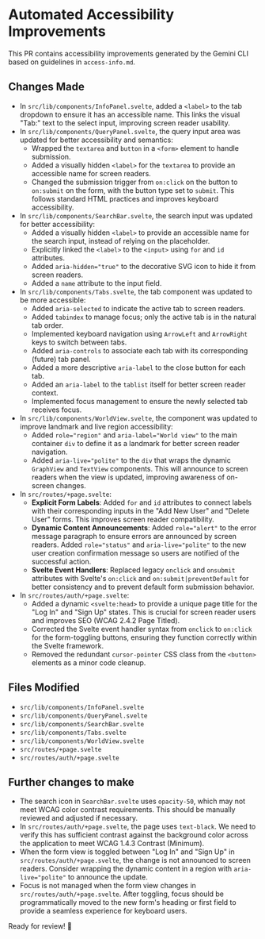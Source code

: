 # Automated Accessibility Improvements

This PR contains accessibility improvements generated by the Gemini CLI based on guidelines in `access-info.md`.

## Changes Made

- In `src/lib/components/InfoPanel.svelte`, added a `<label>` to the tab dropdown to ensure it has an accessible name. This links the visual "Tab:" text to the select input, improving screen reader usability.
- In `src/lib/components/QueryPanel.svelte`, the query input area was updated for better accessibility and semantics:
  - Wrapped the `textarea` and `button` in a `<form>` element to handle submission.
  - Added a visually hidden `<label>` for the `textarea` to provide an accessible name for screen readers.
  - Changed the submission trigger from `on:click` on the button to `on:submit` on the form, with the button type set to `submit`. This follows standard HTML practices and improves keyboard accessibility.
- In `src/lib/components/SearchBar.svelte`, the search input was updated for better accessibility:
  - Added a visually hidden `<label>` to provide an accessible name for the search input, instead of relying on the placeholder.
  - Explicitly linked the `<label>` to the `<input>` using `for` and `id` attributes.
  - Added `aria-hidden="true"` to the decorative SVG icon to hide it from screen readers.
  - Added a `name` attribute to the input field.
- In `src/lib/components/Tabs.svelte`, the tab component was updated to be more accessible:
  - Added `aria-selected` to indicate the active tab to screen readers.
  - Added `tabindex` to manage focus; only the active tab is in the natural tab order.
  - Implemented keyboard navigation using `ArrowLeft` and `ArrowRight` keys to switch between tabs.
  - Added `aria-controls` to associate each tab with its corresponding (future) tab panel.
  - Added a more descriptive `aria-label` to the close button for each tab.
  - Added an `aria-label` to the `tablist` itself for better screen reader context.
  - Implemented focus management to ensure the newly selected tab receives focus.
- In `src/lib/components/WorldView.svelte`, the component was updated to improve landmark and live region accessibility:
  - Added `role="region"` and `aria-label="World view"` to the main container `div` to define it as a landmark for better screen reader navigation.
  - Added `aria-live="polite"` to the `div` that wraps the dynamic `GraphView` and `TextView` components. This will announce to screen readers when the view is updated, improving awareness of on-screen changes.
- In `src/routes/+page.svelte`:
  - **Explicit Form Labels**: Added `for` and `id` attributes to connect labels with their corresponding inputs in the "Add New User" and "Delete User" forms. This improves screen reader compatibility.
  - **Dynamic Content Announcements**: Added `role="alert"` to the error message paragraph to ensure errors are announced by screen readers. Added `role="status"` and `aria-live="polite"` to the new user creation confirmation message so users are notified of the successful action.
  - **Svelte Event Handlers**: Replaced legacy `onclick` and `onsubmit` attributes with Svelte's `on:click` and `on:submit|preventDefault` for better consistency and to prevent default form submission behavior.
- In `src/routes/auth/+page.svelte`:
  - Added a dynamic `<svelte:head>` to provide a unique page title for the "Log In" and "Sign Up" states. This is crucial for screen reader users and improves SEO (WCAG 2.4.2 Page Titled).
  - Corrected the Svelte event handler syntax from `onclick` to `on:click` for the form-toggling buttons, ensuring they function correctly within the Svelte framework.
  - Removed the redundant `cursor-pointer` CSS class from the `<button>` elements as a minor code cleanup.

## Files Modified

- `src/lib/components/InfoPanel.svelte`
- `src/lib/components/QueryPanel.svelte`
- `src/lib/components/SearchBar.svelte`
- `src/lib/components/Tabs.svelte`
- `src/lib/components/WorldView.svelte`
- `src/routes/+page.svelte`
- `src/routes/auth/+page.svelte`

## Further changes to make

- The search icon in `SearchBar.svelte` uses `opacity-50`, which may not meet WCAG color contrast requirements. This should be manually reviewed and adjusted if necessary.
- In `src/routes/auth/+page.svelte`, the page uses `text-black`. We need to verify this has sufficient contrast against the background color across the application to meet WCAG 1.4.3 Contrast (Minimum).
- When the form view is toggled between "Log In" and "Sign Up" in `src/routes/auth/+page.svelte`, the change is not announced to screen readers. Consider wrapping the dynamic content in a region with `aria-live="polite"` to announce the update.
- Focus is not managed when the form view changes in `src/routes/auth/+page.svelte`. After toggling, focus should be programmatically moved to the new form's heading or first field to provide a seamless experience for keyboard users.

Ready for review! 🚀